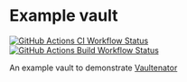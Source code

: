 # Example vault

<!-- dprint-ignore-start -->
[![GitHub Actions CI Workflow Status][1]][2]
[![GitHub Actions Build Workflow Status][3]][4]
<!-- dprint-ignore-end -->

An example vault to demonstrate [Vaultenator][1]

[1]: https://img.shields.io/github/actions/workflow/status/margined-protocol/example-vault/ci.yml?style=for-the-badge
[2]: https://github.com/margined-protocol/example-vault/actions/workflows/ci.yml
[3]: https://img.shields.io/github/actions/workflow/status/margined-protocol/example-vault/build.yml?style=for-the-badge
[4]: https://github.com/margined-protocol/example-vault/actions/workflows/build.yml
